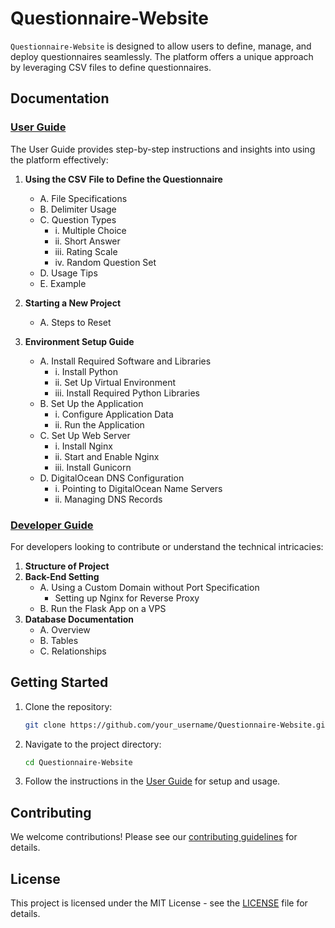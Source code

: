 # Questionnaire-Website

`Questionnaire-Website` is designed to allow users to define, manage, and deploy questionnaires seamlessly. The platform offers a unique approach by leveraging CSV files to define questionnaires.

## Documentation

### [User Guide](user-guide.md)

The User Guide provides step-by-step instructions and insights into using the platform effectively:

1. **Using the CSV File to Define the Questionnaire**
   - A. File Specifications
   - B. Delimiter Usage
   - C. Question Types
     - i. Multiple Choice
     - ii. Short Answer
     - iii. Rating Scale
     - iv. Random Question Set
   - D. Usage Tips
   - E. Example

2. **Starting a New Project**
   - A. Steps to Reset

3. **Environment Setup Guide**
   - A. Install Required Software and Libraries
     - i. Install Python
     - ii. Set Up Virtual Environment
     - iii. Install Required Python Libraries
   - B. Set Up the Application
     - i. Configure Application Data
     - ii. Run the Application
   - C. Set Up Web Server
     - i. Install Nginx
     - ii. Start and Enable Nginx
     - iii. Install Gunicorn
   - D. DigitalOcean DNS Configuration
     - i. Pointing to DigitalOcean Name Servers
     - ii. Managing DNS Records

### [Developer Guide](developer-guide.md)

For developers looking to contribute or understand the technical intricacies:

1. **Structure of Project**
2. **Back-End Setting**
   - A. Using a Custom Domain without Port Specification
     - Setting up Nginx for Reverse Proxy
   - B. Run the Flask App on a VPS
3. **Database Documentation**
   - A. Overview
   - B. Tables
   - C. Relationships

## Getting Started

1. Clone the repository:
   ```bash
   git clone https://github.com/your_username/Questionnaire-Website.git
   ```

2. Navigate to the project directory:
   ```bash
   cd Questionnaire-Website
   ```

3. Follow the instructions in the [User Guide](user-guide.md) for setup and usage.

## Contributing

We welcome contributions! Please see our [contributing guidelines](CONTRIBUTING.md) for details.

## License

This project is licensed under the MIT License - see the [LICENSE](LICENSE) file for details.
